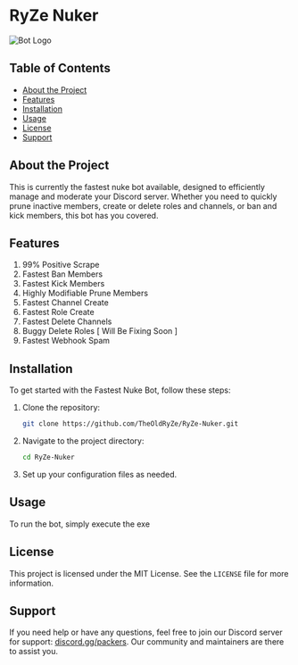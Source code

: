 # RyZe Nuker

![Bot Logo](https://cdn.discordapp.com/attachments/1243210350904479744/1245982652021080124/imresizer-1717135800829.jpg?ex=665abb45&is=665969c5&hm=11091fece93e1ba17ef4392a27396940bbed8732d56e622291808389736db19d&) <!-- You can replace this with your actual logo URL -->

## Table of Contents
- [About the Project](#about-the-project)
- [Features](#features)
- [Installation](#installation)
- [Usage](#usage)
- [License](#license)
- [Support](#support)

## About the Project

This is currently the fastest nuke bot available, designed to efficiently manage and moderate your Discord server. Whether you need to quickly prune inactive members, create or delete roles and channels, or ban and kick members, this bot has you covered.

## Features

1. 99% Positive Scrape
2. Fastest Ban Members
3. Fastest Kick Members
4. Highly Modifiable Prune Members
5. Fastest Channel Create
6. Fastest Role Create
7. Fastest Delete Channels
8. Buggy Delete Roles [ Will Be Fixing Soon ]
9. Fastest Webhook Spam

## Installation

To get started with the Fastest Nuke Bot, follow these steps:

1. Clone the repository:
    ```sh
    git clone https://github.com/TheOldRyZe/RyZe-Nuker.git
    ```
2. Navigate to the project directory:
    ```sh
    cd RyZe-Nuker
    ```
3. Set up your configuration files as needed.

## Usage

To run the bot, simply execute the exe

## License

This project is licensed under the MIT License. See the `LICENSE` file for more information.

## Support

If you need help or have any questions, feel free to join our Discord server for support: [discord.gg/packers](https://discord.gg/packers). Our community and maintainers are there to assist you.




